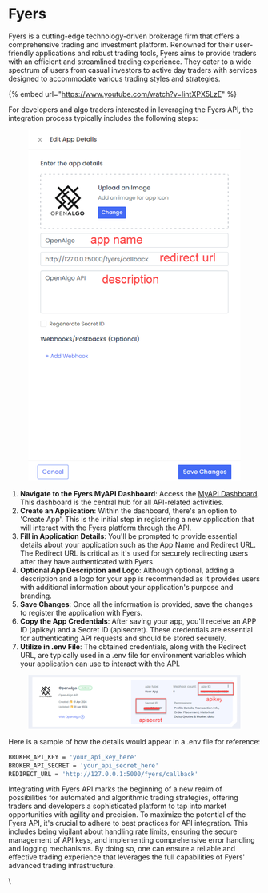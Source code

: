 # Fyers

Fyers is a cutting-edge technology-driven brokerage firm that offers a comprehensive trading and investment platform. Renowned for their user-friendly applications and robust trading tools, Fyers aims to provide traders with an efficient and streamlined trading experience. They cater to a wide spectrum of users from casual investors to active day traders with services designed to accommodate various trading styles and strategies.



{% embed url="https://www.youtube.com/watch?v=lintXPX5LzE" %}

For developers and algo traders interested in leveraging the Fyers API, the integration process typically includes the following steps:

<figure><img src="../../.gitbook/assets/Fyers App Details.png" alt=""><figcaption></figcaption></figure>

1. **Navigate to the Fyers MyAPI Dashboard**: Access the [MyAPI Dashboard](https://myapi.fyers.in/dashboard). This dashboard is the central hub for all API-related activities.
2. **Create an Application**: Within the dashboard, there's an option to 'Create App'. This is the initial step in registering a new application that will interact with the Fyers platform through the API.
3. **Fill in Application Details**: You'll be prompted to provide essential details about your application such as the App Name and Redirect URL. The Redirect URL is critical as it's used for securely redirecting users after they have authenticated with Fyers.
4. **Optional App Description and Logo**: Although optional, adding a description and a logo for your app is recommended as it provides users with additional information about your application's purpose and branding.
5. **Save Changes**: Once all the information is provided, save the changes to register the application with Fyers.
6. **Copy the App Credentials**: After saving your app, you'll receive an APP ID (apikey) and a Secret ID (apisecret). These credentials are essential for authenticating API requests and should be stored securely.
7. **Utilize in .env File**: The obtained credentials, along with the Redirect URL, are typically used in a .env file for environment variables which your application can use to interact with the API.

<figure><img src="../../.gitbook/assets/Fyers App Credentials.png" alt=""><figcaption></figcaption></figure>

Here is a sample of how the details would appear in a .env file for reference:

```bash
BROKER_API_KEY = 'your_api_key_here'
BROKER_API_SECRET = 'your_api_secret_here'
REDIRECT_URL = 'http://127.0.0.1:5000/fyers/callback'
```

Integrating with Fyers API marks the beginning of a new realm of possibilities for automated and algorithmic trading strategies, offering traders and developers a sophisticated platform to tap into market opportunities with agility and precision. To maximize the potential of the Fyers API, it's crucial to adhere to best practices for API integration. This includes being vigilant about handling rate limits, ensuring the secure management of API keys, and implementing comprehensive error handling and logging mechanisms. By doing so, one can ensure a reliable and effective trading experience that leverages the full capabilities of Fyers' advanced trading infrastructure.

\
